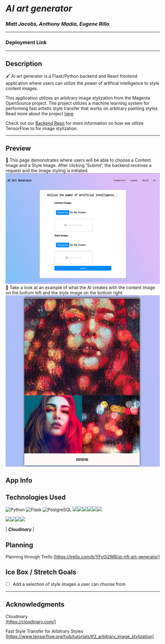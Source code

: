 # ***AI art generator*** 

### *Matt Jacobs, Anthony Madia, Eugene Rillo* <br>
<hr/>

<!-- Deployed area -->
### Deployment Link

<hr/>

## Description

🖌️  Ai art generator is a Flask/Python backend and React frontend application where users can utilize the power of artifical intelligence to style content images.

This application utilizes an arbitrary image stylization from the Magenta OpenSource project. The project utilizes a machine learning system for performing fast artistic style transfer that works on arbitrary painting styles. Read more about the project [here](https://github.com/magenta/magenta/tree/main/magenta/models/arbitrary_image_stylization)

Check out our [Backend Repo](https://github.com/Euril/ai-art-generator-api) for more information on how we utilize TensorFlow to for image stylization.<br>
<hr/>

<!-- we can add images of some pages here -->
## Preview
🤖 This page demonstrates where users will be able to choose a Content Image and a Style Image. After clicking 'Submit', the backend receives a request and the image styling is initiated.
![createimage](./public/createimage.png)
🦾 Take a look at an example of what the AI creates with the content image on the bottom left and the style image on the bottom right.
![example](./public/exampleart.png)


## App Info


## Technologies Used

![Python](https://img.shields.io/badge/Python-3776AB?style=for-the-badge&logo=python&logoColor=white)
![Flask](https://img.shields.io/badge/Flask-000000?style=for-the-badge&logo=flask&logoColor=white)
![PostgreSQL]( 	https://img.shields.io/badge/PostgreSQL-316192?style=for-the-badge&logo=postgresql&logoColor=white)
<img src="https://img.shields.io/badge/JavaScript-323330?style=for-the-badge&logo=javascript&logoColor=F7DF1E"/><img src="https://img.shields.io/badge/CSS3-1572B6?style=for-the-badge&logo=css3&logoColor=white"/><img src="https://img.shields.io/badge/HTML5-E34F26?style=for-the-badge&logo=html5&logoColor=white"/><img src="https://img.shields.io/badge/GIT-E44C30?style=for-the-badge&logo=git&logoColor=white"/><img src='https://img.shields.io/badge/JWT-000000?style=for-the-badge&logo=JSON%20web%20tokens&logoColor=white'/><img src ='https://img.shields.io/badge/json-5E5C5C?style=for-the-badge&logo=json&logoColor=white'/>

<img src="https://img.shields.io/badge/Express.js-404D59?style=flat-square)"/><img src='https://img.shields.io/badge/React-20232A?style=for-the-badge&logo=react&logoColor=61DAFB'/><img src="https://img.shields.io/badge/Node.js-339933?style=for-the-badge&logo=nodedotjs&logoColor=white"/><img src="https://img.shields.io/badge/Heroku-430098?style=for-the-badge&logo=heroku&logoColor=white"/>

| ***Cloudinary*** |



## Planning 
Planning through Trello
[https://trello.com/b/YFyGjZMB/ai-nft-art-generator]


## Ice Box / Stretch Goals

- [ ] Add a selection of style images a user can choose from

<hr/>

## Acknowledgments

Cloudinary <br>
[https://cloudinary.com/]

Fast Style Transfer for Arbitrary Styles <br>
[https://www.tensorflow.org/hub/tutorials/tf2_arbitrary_image_stylization]





